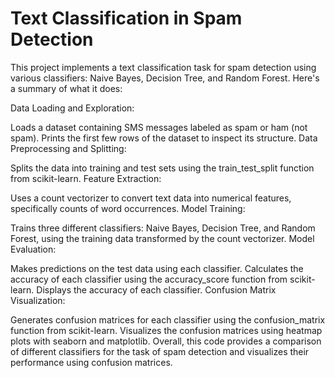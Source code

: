 # Text Classification in Spam Detection


This project implements a text classification task for spam detection using various classifiers: Naive Bayes, Decision Tree, and Random Forest. Here's a summary of what it does:

Data Loading and Exploration:

Loads a dataset containing SMS messages labeled as spam or ham (not spam).
Prints the first few rows of the dataset to inspect its structure.
Data Preprocessing and Splitting:

Splits the data into training and test sets using the train_test_split function from scikit-learn.
Feature Extraction:

Uses a count vectorizer to convert text data into numerical features, specifically counts of word occurrences.
Model Training:

Trains three different classifiers: Naive Bayes, Decision Tree, and Random Forest, using the training data transformed by the count vectorizer.
Model Evaluation:

Makes predictions on the test data using each classifier.
Calculates the accuracy of each classifier using the accuracy_score function from scikit-learn.
Displays the accuracy of each classifier.
Confusion Matrix Visualization:

Generates confusion matrices for each classifier using the confusion_matrix function from scikit-learn.
Visualizes the confusion matrices using heatmap plots with seaborn and matplotlib.
Overall, this code provides a comparison of different classifiers for the task of spam detection and visualizes their performance using confusion matrices.
